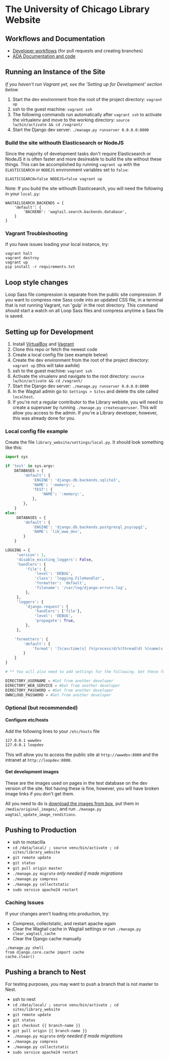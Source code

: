 # The University of Chicago Library Website

## Workflows and Documentation
- [Developer workflows](https://github.com/uchicago-library/uchicago-library.github.io/blob/master/docs/README.md#developer) (for pull requests and creating branches)
- [ADA Documentation and code](https://github.com/uchicago-library/uchicago-library.github.io/blob/master/docs/code-resources.md#documentation)

## Running an Instance of the Site
*If you haven't run Vagrant yet, see the 'Setting up for Development' section below.*
1. Start the dev environment from the root of the project directory: `vagrant up`
2. ssh to the guest machine: `vagrant ssh`
3. The following commands run automatically after `vagrant ssh` to activate the virtualenv and move to the working directory: `source lw/bin/activate && cd /vagrant/`
4. Start the Django dev server: `./manage.py runserver 0.0.0.0:8000`

### Build the site withouth Elasticsearch or NodeJS
Since the majority of development tasks don't require Elasticsearch or NodeJS it is often faster and more desireable to build the site without these things. This can be accomplished by running `vagrant up` with the `ELASTICSEARCH` or `NODEJS` environment variables set to `false`:
```
ELASTICSEARCH=false NODEJS=false vagrant up
```
Note: If you build the site withouth Elasticsearch, you will need the following in your `local.py`:
```
WAGTAILSEARCH_BACKENDS = {
    'default': {
        'BACKEND': 'wagtail.search.backends.database',
    }
}
```

### Vagrant Troubleshooting
If you have issues loading your local instance, try:
```
vagrant halt
vagrant destroy
vagrant up
pip install -r requirements.txt
```

## Loop style changes
Loop Sass file compression is separate from the public site compression. If you want to compress new Sass code into an updated CSS file, in a terminal that is not running Vagrant, run 'gulp' in the root directory. This command should start a watch on all Loop Sass files and compress anytime a Sass file is saved.

## Setting up for Development

1. Install [VirtualBox](https://www.virtualbox.org/wiki/Downloads) and [Vagrant](https://www.vagrantup.com/downloads.html)
2. Clone this repo or fetch the newest code
3. Create a local config file (see example below)
4. Create the dev environment from the root of the project directory: `vagrant up` (this will take awhile)
5. ssh to the guest machine: `vagrant ssh`
6. Activate the virualenv and navigate to the root directory: `source lw/bin/activate && cd /vagrant/`
7. Start the Django dev server: `./manage.py runserver 0.0.0.0:8000`
8. In the Wagtail admin go to: `Settings > Sites` and delete ths site called `localhost`.
9. If you're not a regular contributor to the Library website, you will need to create a superuser by running `./manage.py createsuperuser`. This will allow you access to the admin. If you're a Library developer, however, this was already done for you.

### Local config file example

Create the file `library_website/settings/local.py`. It should look something like this:

```python
import sys

if 'test' in sys.argv:
    DATABASES = {
        'default': {
            'ENGINE': 'django.db.backends.sqlite3',
            'NAME': ':memory:',
            'TEST': {
                'NAME': ':memory:',
            },
        },
    }
else:
     DATABASES = {
        'default': {
            'ENGINE': 'django.db.backends.postgresql_psycopg2',
            'NAME': 'lib_www_dev',
        }
    }

LOGGING = {
     'version': 1,
     'disable_existing_loggers': False,
     'handlers': {
         'file': {
             'level': 'DEBUG',
             'class': 'logging.FileHandler',
             'formatter': 'default',
             'filename': '/var/log/django-errors.log',
         },
     },
     'loggers': {
         'django.request': {
             'handlers': ['file'],
             'level': 'DEBUG',
             'propagate': True,
         },
     },

    'formatters': {
        'default': {
            'format': '[%(asctime)s] (%(process)d/%(thread)d) %(name)s %(levelname)s: %(message)s'
        }
    }
}

# ** You will also need to add settings for the following. Get these from another developer. ** 

DIRECTORY_USERNAME = #Get from another developer
DIRECTORY_WEB_SERVICE = #Get from another developer
DIRECTORY_PASSWORD = #Get from another developer
OWNCLOUD_PASSWORD = #Get from another developer

```

### Optional (but recommended)
#### Configure etc/hosts
Add the following lines to your `/etc/hosts` file

```bash
127.0.0.1 wwwdev
127.0.0.1 loopdev
```

This will allow you to access the public site at `http://wwwdev:8000` and the intranet at `http://loopdev:8000`.

#### Get development images
These are the images used on pages in the test database on the dev version of the site. Not having these
is fine, however, you will have broken image links if you don't get them.

All you need to do is [download the images from box](https://uchicago.box.com/s/kuib7g0hqhcf18wq51dq10sodfl2mhq0), put them in `/media/original_images/`,
and run `./manage.py wagtail_update_image_renditions`.

## Pushing to Production
- ssh to motacilla
- `cd /data/local/ ; source venv/bin/activate ; cd sites/library_website`
- `git remote update`
- `git status`
- `git pull origin master`
- `./manage.py migrate` _only needed if made migrations_
- `./manage.py compress`
- `./manage.py collectstatic`
- `sudo service apache24 restart`

### Caching Issues
If your changes aren't loading into production, try:
- Compress, collectstatic, and restart apache again
- Clear the Wagtail cache in Wagtail settings or run `./manage.py clear_wagtail_cache`
- Clear the Django cache manually
```
./manage.py shell
from django.core.cache import cache
cache.clear()
```

## Pushing a branch to Nest
For testing purposes, you may want to push a branch that is not master to Nest.
- ssh to nest
- `cd /data/local/ ; source venv/bin/activate ; cd sites/library_website`
- `git remote update`
- `git status`
- `git checkout {{ branch-name }}`
- `git pull origin {{ branch-name }}`
- `./manage.py migrate` _only needed if made migrations_
- `./manage.py compress`
- `./manage.py collectstatic`
- `sudo service apache24 restart`
